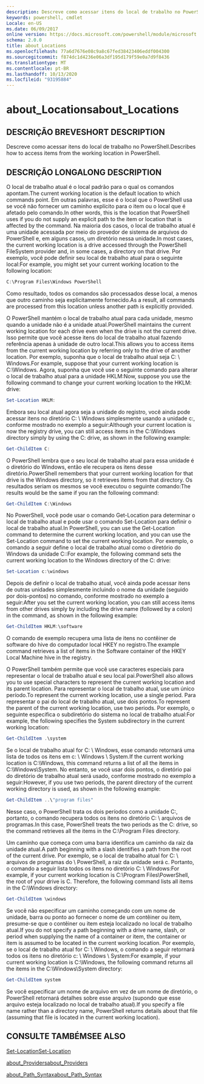 ```yaml
---
description: Descreve como acessar itens do local de trabalho no PowerShell.
keywords: powershell, cmdlet
Locale: en-US
ms.date: 06/09/2017
online version: https://docs.microsoft.com/powershell/module/microsoft.powershell.core/about/about_locations?view=powershell-7&WT.mc_id=ps-gethelp
schema: 2.0.0
title: about_Locations
ms.openlocfilehash: 77a6d7676e08c9a8c67fed38423406eddf004300
ms.sourcegitcommit: f874dc1d4236e06a3df195d179f59e0a7d9f8436
ms.translationtype: MT
ms.contentlocale: pt-BR
ms.lasthandoff: 10/13/2020
ms.locfileid: "93195884"
---
```

# <a name="about_locations"></a><span data-ttu-id="712b0-104">about_Locations</span><span class="sxs-lookup"><span data-stu-id="712b0-104">about_Locations</span></span>

## <a name="short-description"></a><span data-ttu-id="712b0-105">DESCRIÇÃO BREVE</span><span class="sxs-lookup"><span data-stu-id="712b0-105">SHORT DESCRIPTION</span></span>
<span data-ttu-id="712b0-106">Descreve como acessar itens do local de trabalho no PowerShell.</span><span class="sxs-lookup"><span data-stu-id="712b0-106">Describes how to access items from the working location in PowerShell.</span></span>

## <a name="long-description"></a><span data-ttu-id="712b0-107">DESCRIÇÃO LONGA</span><span class="sxs-lookup"><span data-stu-id="712b0-107">LONG DESCRIPTION</span></span>

<span data-ttu-id="712b0-108">O local de trabalho atual é o local padrão para o qual os comandos apontam.</span><span class="sxs-lookup"><span data-stu-id="712b0-108">The current working location is the default location to which commands point.</span></span>
<span data-ttu-id="712b0-109">Em outras palavras, esse é o local que o PowerShell usa se você não fornecer um caminho explícito para o item ou o local que é afetado pelo comando.</span><span class="sxs-lookup"><span data-stu-id="712b0-109">In other words, this is the location that PowerShell uses if you do not supply an explicit path to the item or location that is affected by the command.</span></span> <span data-ttu-id="712b0-110">Na maioria dos casos, o local de trabalho atual é uma unidade acessada por meio do provedor de sistema de arquivos do PowerShell e, em alguns casos, um diretório nessa unidade.</span><span class="sxs-lookup"><span data-stu-id="712b0-110">In most cases, the current working location is a drive accessed through the PowerShell FileSystem provider and, in some cases, a directory on that drive.</span></span>
<span data-ttu-id="712b0-111">Por exemplo, você pode definir seu local de trabalho atual para o seguinte local:</span><span class="sxs-lookup"><span data-stu-id="712b0-111">For example, you might set your current working location to the following location:</span></span>

```powershell
C:\Program Files\Windows PowerShell
```

<span data-ttu-id="712b0-112">Como resultado, todos os comandos são processados desse local, a menos que outro caminho seja explicitamente fornecido.</span><span class="sxs-lookup"><span data-stu-id="712b0-112">As a result, all commands are processed from this location unless another path is explicitly provided.</span></span>

<span data-ttu-id="712b0-113">O PowerShell mantém o local de trabalho atual para cada unidade, mesmo quando a unidade não é a unidade atual.</span><span class="sxs-lookup"><span data-stu-id="712b0-113">PowerShell maintains the current working location for each drive even when the drive is not the current drive.</span></span> <span data-ttu-id="712b0-114">Isso permite que você acesse itens do local de trabalho atual fazendo referência apenas à unidade de outro local.</span><span class="sxs-lookup"><span data-stu-id="712b0-114">This allows you to access items from the current working location by referring only to the drive of another location.</span></span>
<span data-ttu-id="712b0-115">Por exemplo, suponha que o local de trabalho atual seja C: \\ Windows.</span><span class="sxs-lookup"><span data-stu-id="712b0-115">For example, suppose that your current working location is C:\\Windows.</span></span> <span data-ttu-id="712b0-116">Agora, suponha que você use o seguinte comando para alterar o local de trabalho atual para a unidade HKLM:</span><span class="sxs-lookup"><span data-stu-id="712b0-116">Now, suppose you use the following command to change your current working location to the HKLM: drive:</span></span>

```powershell
Set-Location HKLM:
```

<span data-ttu-id="712b0-117">Embora seu local atual agora seja a unidade do registro, você ainda pode acessar itens no diretório C: \\ Windows simplesmente usando a unidade c:, conforme mostrado no exemplo a seguir:</span><span class="sxs-lookup"><span data-stu-id="712b0-117">Although your current location is now the registry drive, you can still access items in the C:\\Windows directory simply by using the C: drive, as shown in the following example:</span></span>

```powershell
Get-ChildItem C:
```

<span data-ttu-id="712b0-118">O PowerShell lembra que o seu local de trabalho atual para essa unidade é o diretório do Windows, então ele recupera os itens desse diretório.</span><span class="sxs-lookup"><span data-stu-id="712b0-118">PowerShell remembers that your current working location for that drive is the Windows directory, so it retrieves items from that directory.</span></span> <span data-ttu-id="712b0-119">Os resultados seriam os mesmos se você executou o seguinte comando:</span><span class="sxs-lookup"><span data-stu-id="712b0-119">The results would be the same if you ran the following command:</span></span>

```powershell
Get-ChildItem C:\Windows
```

<span data-ttu-id="712b0-120">No PowerShell, você pode usar o comando Get-Location para determinar o local de trabalho atual e pode usar o comando Set-Location para definir o local de trabalho atual.</span><span class="sxs-lookup"><span data-stu-id="712b0-120">In PowerShell, you can use the Get-Location command to determine the current working location, and you can use the Set-Location command to set the current working location.</span></span> <span data-ttu-id="712b0-121">Por exemplo, o comando a seguir define o local de trabalho atual como o diretório do Windows da unidade C::</span><span class="sxs-lookup"><span data-stu-id="712b0-121">For example, the following command sets the current working location to the Windows directory of the C: drive:</span></span>

```powershell
Set-Location c:\windows
```

<span data-ttu-id="712b0-122">Depois de definir o local de trabalho atual, você ainda pode acessar itens de outras unidades simplesmente incluindo o nome da unidade (seguido por dois-pontos) no comando, conforme mostrado no exemplo a seguir:</span><span class="sxs-lookup"><span data-stu-id="712b0-122">After you set the current working location, you can still access items from other drives simply by including the drive name (followed by a colon) in the command, as shown in the following example:</span></span>

```powershell
Get-ChildItem HKLM:\software
```

<span data-ttu-id="712b0-123">O comando de exemplo recupera uma lista de itens no contêiner de software do hive do computador local HKEY no registro.</span><span class="sxs-lookup"><span data-stu-id="712b0-123">The example command retrieves a list of items in the Software container of the HKEY Local Machine hive in the registry.</span></span>

<span data-ttu-id="712b0-124">O PowerShell também permite que você use caracteres especiais para representar o local de trabalho atual e seu local pai.</span><span class="sxs-lookup"><span data-stu-id="712b0-124">PowerShell also allows you to use special characters to represent the current working location and its parent location.</span></span> <span data-ttu-id="712b0-125">Para representar o local de trabalho atual, use um único período.</span><span class="sxs-lookup"><span data-stu-id="712b0-125">To represent the current working location, use a single period.</span></span> <span data-ttu-id="712b0-126">Para representar o pai do local de trabalho atual, use dois pontos.</span><span class="sxs-lookup"><span data-stu-id="712b0-126">To represent the parent of the current working location, use two periods.</span></span> <span data-ttu-id="712b0-127">Por exemplo, o seguinte especifica o subdiretório do sistema no local de trabalho atual:</span><span class="sxs-lookup"><span data-stu-id="712b0-127">For example, the following specifies the System subdirectory in the current working location:</span></span>

```powershell
Get-ChildItem .\system
```

<span data-ttu-id="712b0-128">Se o local de trabalho atual for C: \\ Windows, esse comando retornará uma lista de todos os itens em c: \\ Windows \\ System.</span><span class="sxs-lookup"><span data-stu-id="712b0-128">If the current working location is C:\\Windows, this command returns a list of all the items in C:\\Windows\\System.</span></span> <span data-ttu-id="712b0-129">No entanto, se você usar dois pontos, o diretório pai do diretório de trabalho atual será usado, conforme mostrado no exemplo a seguir:</span><span class="sxs-lookup"><span data-stu-id="712b0-129">However, if you use two periods, the parent directory of the current working directory is used, as shown in the following example:</span></span>

```powershell
Get-ChildItem ..\"program files"
```

<span data-ttu-id="712b0-130">Nesse caso, o PowerShell trata os dois períodos como a unidade C:, portanto, o comando recupera todos os itens no diretório C: \\ arquivos de programas.</span><span class="sxs-lookup"><span data-stu-id="712b0-130">In this case, PowerShell treats the two periods as the C: drive, so the command retrieves all the items in the C:\\Program Files directory.</span></span>

<span data-ttu-id="712b0-131">Um caminho que começa com uma barra identifica um caminho da raiz da unidade atual.</span><span class="sxs-lookup"><span data-stu-id="712b0-131">A path beginning with a slash identifies a path from the root of the current drive.</span></span> <span data-ttu-id="712b0-132">Por exemplo, se o local de trabalho atual for C: \\ arquivos de programas do \\ PowerShell, a raiz da unidade será c. Portanto, o comando a seguir lista todos os itens no diretório C: \\ Windows:</span><span class="sxs-lookup"><span data-stu-id="712b0-132">For example, if your current working location is C:\\Program Files\\PowerShell, the root of your drive is C. Therefore, the following command lists all items in the C:\\Windows directory:</span></span>

```powershell
Get-ChildItem \windows
```

<span data-ttu-id="712b0-133">Se você não especificar um caminho começando com um nome de unidade, barra ou ponto ao fornecer o nome de um contêiner ou item, presume-se que o contêiner ou item esteja localizado no local de trabalho atual.</span><span class="sxs-lookup"><span data-stu-id="712b0-133">If you do not specify a path beginning with a drive name, slash, or period when supplying the name of a container or item, the container or item is assumed to be located in the current working location.</span></span> <span data-ttu-id="712b0-134">Por exemplo, se o local de trabalho atual for C: \\ Windows, o comando a seguir retornará todos os itens no diretório c: \\ Windows \\ System:</span><span class="sxs-lookup"><span data-stu-id="712b0-134">For example, if your current working location is C:\\Windows, the following command returns all the items in the C:\\Windows\\System directory:</span></span>

```powershell
Get-ChildItem system
```

<span data-ttu-id="712b0-135">Se você especificar um nome de arquivo em vez de um nome de diretório, o PowerShell retornará detalhes sobre esse arquivo (supondo que esse arquivo esteja localizado no local de trabalho atual).</span><span class="sxs-lookup"><span data-stu-id="712b0-135">If you specify a file name rather than a directory name, PowerShell returns details about that file (assuming that file is located in the current working location).</span></span>

## <a name="see-also"></a><span data-ttu-id="712b0-136">CONSULTE TAMBÉM</span><span class="sxs-lookup"><span data-stu-id="712b0-136">SEE ALSO</span></span>

[<span data-ttu-id="712b0-137">Set-Location</span><span class="sxs-lookup"><span data-stu-id="712b0-137">Set-Location</span></span>](xref:Microsoft.PowerShell.Management.Set-Location)

[<span data-ttu-id="712b0-138">about_Providers</span><span class="sxs-lookup"><span data-stu-id="712b0-138">about_Providers</span></span>](about_Providers.md)

[<span data-ttu-id="712b0-139">about_Path_Syntax</span><span class="sxs-lookup"><span data-stu-id="712b0-139">about_Path_Syntax</span></span>](about_Path_Syntax.md)

